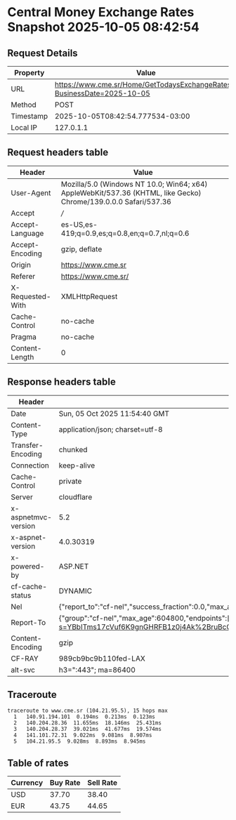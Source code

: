 # Central Money Exchange Rates Snapshot 2025-10-05 08:42:54
## Request Details

| Property | Value |
|----------|-------|
| URL | https://www.cme.sr/Home/GetTodaysExchangeRates/?BusinessDate=2025-10-05 |
| Method | POST |
| Timestamp | 2025-10-05T08:42:54.777534-03:00 |
| Local IP | 127.0.1.1 |
    
## Request headers table

| Header | Value |
|--------|-------|
| User-Agent | Mozilla/5.0 (Windows NT 10.0; Win64; x64) AppleWebKit/537.36 (KHTML, like Gecko) Chrome/139.0.0.0 Safari/537.36 |
| Accept | */* |
| Accept-Language | es-US,es-419;q=0.9,es;q=0.8,en;q=0.7,nl;q=0.6 |
| Accept-Encoding | gzip, deflate |
| Origin | https://www.cme.sr |
| Referer | https://www.cme.sr/ |
| X-Requested-With | XMLHttpRequest |
| Cache-Control | no-cache |
| Pragma | no-cache |
| Content-Length | 0 |

    
## Response headers table
| Header | Value |
|--------|-------|
| Date | Sun, 05 Oct 2025 11:54:40 GMT |
| Content-Type | application/json; charset=utf-8 |
| Transfer-Encoding | chunked |
| Connection | keep-alive |
| Cache-Control | private |
| Server | cloudflare |
| x-aspnetmvc-version | 5.2 |
| x-aspnet-version | 4.0.30319 |
| x-powered-by | ASP.NET |
| cf-cache-status | DYNAMIC |
| Nel | {"report_to":"cf-nel","success_fraction":0.0,"max_age":604800} |
| Report-To | {"group":"cf-nel","max_age":604800,"endpoints":[{"url":"https://a.nel.cloudflare.com/report/v4?s=YBbITms17cVuf6K9gnGHRFB1z0j4Ak%2BruBcQ%2FP5FFex%2B%2B%2FBgRLz6Qflan1SkfgA25I0Z4Djxxp%2FG6rvS6er96r8RdmL3OXVRQ0U%3D"}]} |
| Content-Encoding | gzip |
| CF-RAY | 989cb9bc9b110fed-LAX |
| alt-svc | h3=":443"; ma=86400 |

## Traceroute 

```
traceroute to www.cme.sr (104.21.95.5), 15 hops max
  1   140.91.194.101  0.194ms  0.213ms  0.123ms 
  2   140.204.28.36  11.655ms  18.146ms  25.431ms 
  3   140.204.28.37  39.021ms  41.677ms  19.574ms 
  4   141.101.72.31  9.022ms  9.081ms  8.907ms 
  5   104.21.95.5  9.028ms  8.893ms  8.945ms 

```


## Table of rates

| Currency | Buy Rate | Sell Rate |
|----------|----------|-----------|
| USD | 37.70 | 38.40 |
| EUR | 43.75 | 44.65 |
